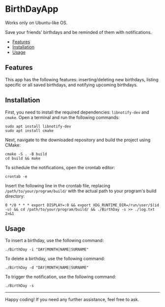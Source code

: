 # BirthDayApp

Works only on Ubuntu-like OS.

Save your friends' birthdays and be reminded of them with notifications.

- [Features](#features)
- [Installation](#installation)
- [Usage](#usage)

## Features

This app has the following features: inserting/deleting new birthdays, listing specific or all saved birthdays, and notifying upcoming birthdays.

## Installation

First, you need to install the required dependencies: `libnotify-dev` and `cmake`. Open a terminal and run the following commands:

    sudo apt install libnotify-dev
    sudo apt install cmake

Next, navigate to the downloaded repository and build the project using CMake:

    cmake -S . -B build
    cd build && make

To schedule the notifications, open the crontab editor:

    crontab -e

Insert the following line in the crontab file, replacing `/path/to/your/program/build/` with the actual path to your program's build directory:

    0 */8 * * * export DISPLAY=:0 && export XDG_RUNTIME_DIR=/run/user/$(id -u) && cd /path/to/your/program/build/ && ./BirthDay -s >> ./log.txt 2>&1

## Usage

To insert a birthday, use the following command:

    ./BirthDay -i "DAY|MONTH|NAME|SURNAME"

To delete a birthday, use the following command:

    ./BirthDay -d "DAY|MONTH|NAME|SURNAME"

To trigger the notification, use the following command:

    ./BirthDay -s

---

Happy coding! If you need any further assistance, feel free to ask.
